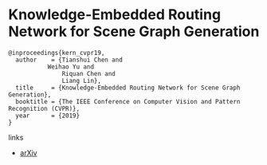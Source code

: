 # Knowledge-Embedded Routing Network for Scene Graph Generation

```
@inproceedings{kern_cvpr19,
  author    = {Tianshui Chen and
	       Weihao Yu and
               Riquan Chen and
               Liang Lin},
  title     = {Knowledge-Embedded Routing Network for Scene Graph Generation},
  booktitle = {The IEEE Conference on Computer Vision and Pattern Recognition (CVPR)},
  year      = {2019}
}
```

links
- [arXiv](https://arxiv.org/abs/1903.03326)
